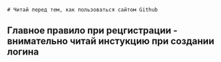     # Читай перед тем, как пользоваться сайтом Github

## Главное правило при рецгистрации - внимательно читай инстукцию при создании логина